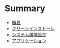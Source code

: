 Summary
=======

* [概要](README.md)
* [クリーンインストール](OperatingSystem/README.md)
* [システム環境設定](SystemPreferences/README.md)
* [アプリケーション](Applications/README.md)
